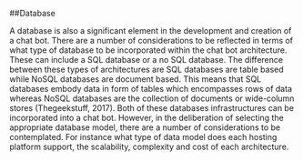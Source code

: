 ##Database

A database is also a significant element in the development and creation of a chat bot. There are a number of considerations to be reflected in terms of what type of database to be incorporated within the chat bot architecture. These can include a SQL database or a no SQL database. The difference between these types of architectures are SQL databases are table based while NoSQL databases are document based. This means that SQL databases embody data in form of tables which encompasses rows of data whereas NoSQL databases are the collection of documents or wide-column stores (Thegeekstuff, 2017). Both of these databases infrastructures can be incorporated into a chat bot. However, in the deliberation of selecting the appropriate database model, there are a number of considerations to be contemplated. For instance what type of data model does each hosting platform support, the scalability, complexity and cost of each architecture. 

